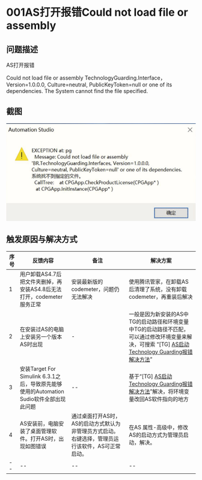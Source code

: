 # 001AS打开报错Could not load file or assembly 
## 问题描述
AS打开报错

Could not load file or assembly 
TechnologyGuarding.Interface， Version=1.0.0.0, Culture=neutral, PublicKeyToken=null or one of its dependencies.
The System cannot find the file specified.

## 截图
![Img](./FILES/001AS打开报错Could%20not%20load%20file%20or%20assembly%20.md/img-20220713151104.png)

## 触发原因与解决方式
| 序号 | 反馈内容 | 备注 | 解决方案 |
| -- | -- | -- | -- |
| 1 | 用户卸载AS4.7后把文件夹删掉，再安装AS4.8后无法打开，codemeter服务正常 | 安装最新版的codemeter，问题仍无法解决 | 使用腾讯管家，在卸载AS后清理了系统，没有卸载codemeter，再重装后解决 |
| 2 | 在安装过AS的电脑上安装另一个版本AS时出现 | - | 一般是因为新安装的AS中TG的启动路径和环境变量中TG的启动路径不匹配，可以通过修改环境变量来解决，可搜索 “[TG] [AS启动Technology Guarding报错解决方法](https://gitee.com/yzydeer/BuR-FAQ/raw/master/B01_%E6%8A%80%E6%9C%AF_AutomationStudio/FILES/032AS%E5%90%AF%E5%8A%A8Technology%20Guarding%E6%8A%A5%E9%94%99%E8%A7%A3%E5%86%B3%E6%96%B9%E6%B3%95.md/AS%E5%90%AF%E5%8A%A8Technology%20Guarding%E6%8A%A5%E9%94%99%E8%A7%A3%E5%86%B3%E6%96%B9%E6%B3%95.pdf)” |
| 3 | 安装Target For Simulink 6.3.1之后，导致原先能够使用的Automation Sudio软件全部出现此问题 | -- | 基于“[TG] [AS启动Technology Guarding报错解决方法](https://gitee.com/yzydeer/BuR-FAQ/raw/master/B01_%E6%8A%80%E6%9C%AF_AutomationStudio/FILES/032AS%E5%90%AF%E5%8A%A8Technology%20Guarding%E6%8A%A5%E9%94%99%E8%A7%A3%E5%86%B3%E6%96%B9%E6%B3%95.md/AS%E5%90%AF%E5%8A%A8Technology%20Guarding%E6%8A%A5%E9%94%99%E8%A7%A3%E5%86%B3%E6%96%B9%E6%B3%95.pdf)”解决，将环境变量改回AS软件指向的地方 |
| 4 | AS安装前，电脑安装了桌面管理软件。打开AS时，出现如图错误 | 通过桌面打开AS时，AS的启动方式默认为非管理员方式启动。右键选择，管理员运行该软件，AS可正常启动。 | 在AS 属性-高级中，修改AS的启动方式为管理员启动，解决。 |
| -- | -- | -- | -- |
